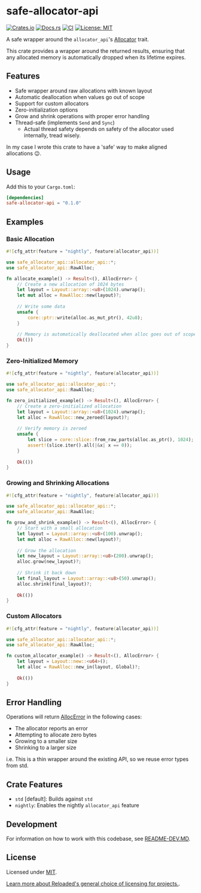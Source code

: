 # safe-allocator-api

[![Crates.io](https://img.shields.io/crates/v/safe-allocator-api.svg)](https://crates.io/crates/safe-allocator-api)
[![Docs.rs](https://docs.rs/safe-allocator-api/badge.svg)](https://docs.rs/safe-allocator-api)
[![CI](https://github.com/Sewer56/safe-allocator-api/actions/workflows/rust.yml/badge.svg)](https://github.com/Sewer56/safe-allocator-api/actions)
[![License: MIT](https://img.shields.io/badge/License-MIT-yellow.svg)](https://opensource.org/licenses/MIT)

A safe wrapper around the `allocator_api`'s [Allocator] trait.

This crate provides a wrapper around the returned results, ensuring that any allocated memory
is automatically dropped when its lifetime expires.

## Features

- Safe wrapper around raw allocations with known layout
- Automatic deallocation when values go out of scope
- Support for custom allocators
- Zero-initialization options
- Grow and shrink operations with proper error handling
- Thread-safe (implements `Send` and `Sync`)
  - Actual thread safety depends on safety of the allocator used internally, tread wisely.

In my case I wrote this crate to have a 'safe' way to make aligned allocations 😉.

## Usage

Add this to your `Cargo.toml`:

```toml
[dependencies]
safe-allocator-api = "0.1.0"
```

## Examples

### Basic Allocation

```rust
#![cfg_attr(feature = "nightly", feature(allocator_api))]

use safe_allocator_api::allocator_api::*;
use safe_allocator_api::RawAlloc;

fn allocate_example() -> Result<(), AllocError> {
    // Create a new allocation of 1024 bytes
    let layout = Layout::array::<u8>(1024).unwrap();
    let mut alloc = RawAlloc::new(layout)?;
    
    // Write some data
    unsafe {
        core::ptr::write(alloc.as_mut_ptr(), 42u8);
    }
    
    // Memory is automatically deallocated when alloc goes out of scope
    Ok(())
}
```

### Zero-Initialized Memory

```rust
#![cfg_attr(feature = "nightly", feature(allocator_api))]

use safe_allocator_api::allocator_api::*;
use safe_allocator_api::RawAlloc;

fn zero_initialized_example() -> Result<(), AllocError> {
    // Create a zero-initialized allocation
    let layout = Layout::array::<u8>(1024).unwrap();
    let alloc = RawAlloc::new_zeroed(layout)?;
    
    // Verify memory is zeroed
    unsafe {
        let slice = core::slice::from_raw_parts(alloc.as_ptr(), 1024);
        assert!(slice.iter().all(|&x| x == 0));
    }
    
    Ok(())
}
```

### Growing and Shrinking Allocations

```rust
#![cfg_attr(feature = "nightly", feature(allocator_api))]

use safe_allocator_api::allocator_api::*;
use safe_allocator_api::RawAlloc;

fn grow_and_shrink_example() -> Result<(), AllocError> {
    // Start with a small allocation
    let layout = Layout::array::<u8>(100).unwrap();
    let mut alloc = RawAlloc::new(layout)?;
    
    // Grow the allocation
    let new_layout = Layout::array::<u8>(200).unwrap();
    alloc.grow(new_layout)?;
    
    // Shrink it back down
    let final_layout = Layout::array::<u8>(50).unwrap();
    alloc.shrink(final_layout)?;
    
    Ok(())
}
```

### Custom Allocators

```rust
#![cfg_attr(feature = "nightly", feature(allocator_api))]

use safe_allocator_api::allocator_api::*;
use safe_allocator_api::RawAlloc;

fn custom_allocator_example() -> Result<(), AllocError> {
    let layout = Layout::new::<u64>();
    let alloc = RawAlloc::new_in(layout, Global)?;
    
    Ok(())
}
```

## Error Handling

Operations will return [AllocError] in the following cases:
- The allocator reports an error
- Attempting to allocate zero bytes
- Growing to a smaller size
- Shrinking to a larger size

i.e. This is a thin wrapper around the existing API, so we reuse error types from std.

## Crate Features

- `std` [default]: Builds against `std`
- `nightly`: Enables the nightly `allocator_api` feature

## Development

For information on how to work with this codebase, see [README-DEV.MD](README-DEV.MD).

## License

Licensed under [MIT](./LICENSE).  

[Learn more about Reloaded's general choice of licensing for projects.][reloaded-license].  

[codecov]: https://about.codecov.io/
[crates-io-key]: https://crates.io/settings/tokens
[nuget-key]: https://www.nuget.org/account/apikeys
[reloaded-license]: https://reloaded-project.github.io/Reloaded.MkDocsMaterial.Themes.R2/Pages/license/
[Allocator]: https://doc.rust-lang.org/std/alloc/trait.Allocator.html
[AllocError]: https://doc.rust-lang.org/std/alloc/struct.AllocError.html